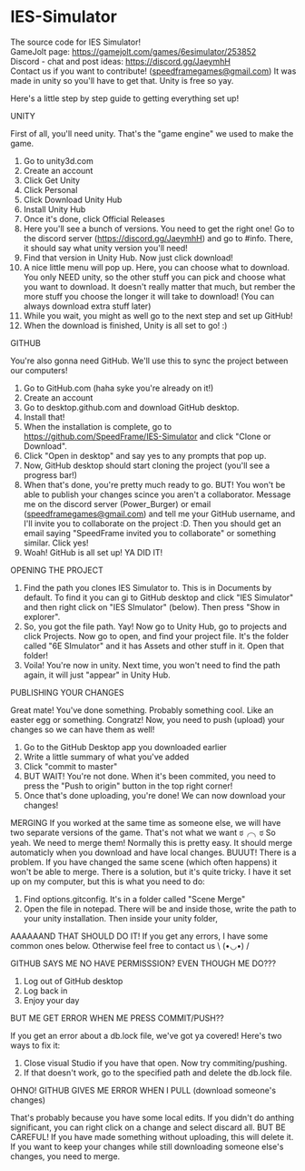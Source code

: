 ﻿# IES-Simulator
The source code for IES Simulator!             
GameJolt page: https://gamejolt.com/games/6esimulator/253852                      
Discord - chat and post ideas: https://discord.gg/JaeymhH                    
Contact us if you want to contribute! (speedframegames@gmail.com) It was made in unity so you'll have to get that. Unity is free so yay.

Here's a little step by step guide to getting everything set up!

UNITY

First of all, you'll need unity. That's the "game engine" we used to make the game.
1. Go to unity3d.com
2. Create an account
3. Click Get Unity
4. Click Personal
5. Click Download Unity Hub
6. Install Unity Hub
7. Once it's done, click Official Releases
8. Here you'll see a bunch of versions. You need to get the right one! Go to the discord server (https://discord.gg/JaeymhH) and go to #info. There, it should say what unity version you'll need!
9. Find that version in Unity Hub. Now just click download!
10. A nice little menu will pop up. Here, you can choose what to download. You only NEED unity, so the other stuff you can pick and choose what you want to download. It doesn't really matter that much, but rember the more stuff you choose the longer it will take to download! (You can always download extra stuff later)
11. While you wait, you might as well go to the next step and set up GitHub!
12. When the download is finished, Unity is all set to go! :)

GITHUB

You're also gonna need GitHub. We'll use this to sync the project between our computers!
1. Go to GitHub.com (haha syke you're already on it!)
2. Create an account
3. Go to desktop.github.com and download GitHub desktop.
4. Install that!
5. When the installation is complete, go to https://github.com/SpeedFrame/IES-Simulator and click "Clone or Download".
6. Click "Open in desktop" and say yes to any prompts that pop up.
7. Now, GitHub desktop should start cloning the project (you'll see a progress bar!)
8. When that's done, you're pretty much ready to go. BUT! You won't be able to publish your changes scince you aren't a collaborator. Message me on the discord server (Power_Burger) or email (speedframegames@gmail.com) and tell me your GitHub username, and I'll invite you to collaborate on the project :D. Then you should get an email saying "SpeedFrame invited you to collaborate" or something similar. Click yes!
9. Woah! GitHub is all set up! YA DID IT!

OPENING THE PROJECT
1. Find the path you clones IES Simulator to. This is in Documents by default. To find it you can gi to GitHub desktop and click "IES Simulator" and then right click on "IES SImulator" (below). Then press "Show in explorer".
2. So, you got the file path. Yay! Now go to Unity Hub, go to projects and click Projects. Now go to open, and find your project file. It's the folder called "6E SImulator" and it has Assets and other stuff in it. Open that folder!
3. Voila! You're now in unity. Next time, you won't need to find the path again, it will just "appear" in Unity Hub. 

PUBLISHING YOUR CHANGES

Great mate! You've done something. Probably something cool. Like an easter egg or something. Congratz! Now, you need to push (upload) your changes so we can have them as well!
1. Go to the GitHub Desktop app you downloaded earlier
2. Write a little summary of what you've added
3. Click "commit to master" 
4. BUT WAIT! You're not done. When it's been commited, you need to press the "Push to origin" button in the top right corner!
5. Once that's done uploading, you're done! We can now download your changes!

MERGING
If you worked at the same time as someone else, we will have two separate versions of the game. That's not what we want ಠ╭╮ಠ
So yeah. We need to merge them! Normally this is pretty easy. It should merge automaticly when you download and have local changes. 
BUUUT! There is a problem. If you have changed the same scene (which often happens) it won't be able to merge. There is a solution, but it's quite tricky. I have it set up on my computer, but this is what you need to do:
1. Find options.gitconfig. It's in a folder called "Scene Merge"
2. Open the file in notepad. There will be <brackets> and inside those, write the path to your unity installation. Then inside your unity folder,

AAAAAAND THAT SHOULD DO IT! If you get any errors, I have some common ones below. Otherwise feel free to contact us
\ (•◡•) /

GITHUB SAYS ME NO HAVE PERMISSSION? EVEN THOUGH ME DO???

1. Log out of GitHub desktop
2. Log back in
3. Enjoy your day

BUT ME GET ERROR WHEN ME PRESS COMMIT/PUSH??

If you get an error about a db.lock file, we've got ya covered! Here's two ways to fix it:
1. Close visual Studio if you have that open. Now try commiting/pushing.
2. If that doesn't work, go to the specified path and delete the db.lock file.

OHNO! GITHUB GIVES ME ERROR WHEN I PULL (download someone's changes)

That's probably because you have some local edits. If you didn't do anthing significant, you can right click on a change and select discard all. BUT BE CAREFUL! If you have made something without uploading, this will delete it. If you want to keep your changes while still downloading someone else's changes, you need to merge.
